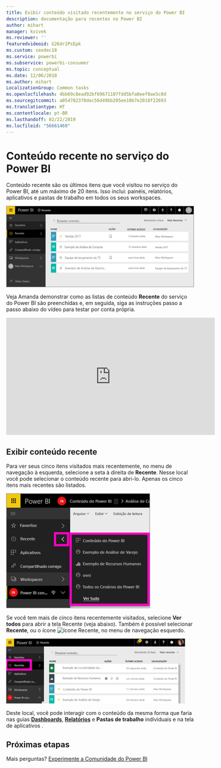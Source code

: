 ```yaml
---
title: Exibir conteúdo visitado recentemente no serviço do Power BI
description: documentação para recentes no Power BI
author: mihart
manager: kvivek
ms.reviewer: ''
featuredvideoid: G26dr2PsEpk
ms.custom: seodec18
ms.service: powerbi
ms.subservice: powerbi-consumer
ms.topic: conceptual
ms.date: 12/06/2018
ms.author: mihart
LocalizationGroup: Common tasks
ms.openlocfilehash: 4bb69c8ead92bf69671107fdd5bfa0eef0ae5c0d
ms.sourcegitcommit: a054782370dec56d49bb205ee10b7e2018f22693
ms.translationtype: HT
ms.contentlocale: pt-BR
ms.lasthandoff: 02/22/2019
ms.locfileid: "56661469"
---
```

# <a name="recent-content-in-power-bi-service"></a>Conteúdo **recente** no serviço do Power BI
Conteúdo recente são os últimos itens que você visitou no serviço do Power BI, até um máximo de 20 itens.  Isso inclui: painéis, relatórios, aplicativos e pastas de trabalho em todos os seus workspaces.

![Janela Conteúdo recente](./media/end-user-recent/power-bi-recent-screen.png)

Veja Amanda demonstrar como as listas de conteúdo **Recente** do serviço do Power BI são preenchidas e, em seguida, siga as instruções passo a passo abaixo do vídeo para testar por conta própria.

<iframe width="560" height="315" src="https://www.youtube.com/embed/G26dr2PsEpk" frameborder="0" allowfullscreen></iframe>

## <a name="display-recent-content"></a>Exibir conteúdo recente
Para ver seus cinco itens visitados mais recentemente, no menu de navegação à esquerda, selecione a seta à direita de **Recente**.  Nesse local você pode selecionar o conteúdo recente para abri-lo. Apenas os cinco itens mais recentes são listados.

![Submenu Conteúdo recente](./media/end-user-recent/power-bi-recent-flyout-new.png)

Se você tem mais de cinco itens recentemente visitados, selecione **Ver todos** para abrir a tela Recente (veja abaixo). Também é possível selecionar **Recente**, ou o ícone ![ícone Recente](./media/end-user-recent/power-bi-recent-icon.png), no menu de navegação esquerdo.

![exibir todo o conteúdo recente](./media/end-user-recent/power-bi-recent-list.png)

Deste local, você pode interagir com o conteúdo da mesma forma que faria nas guias [**Dashboards**](end-user-dashboards.md), [**Relatórios**](end-user-reports.md) e **Pastas de trabalho** individuais e na tela de aplicativos <!--[**Apps**](end-user-apps.md)-->.

## <a name="next-steps"></a>Próximas etapas
<!--[Power BI service Apps](end-user-apps.md)-->

Mais perguntas? [Experimente a Comunidade do Power BI](http://community.powerbi.com/)

